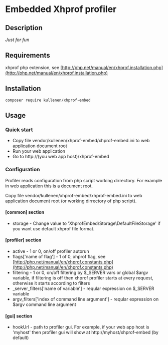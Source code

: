 # Embedded Xhprof profiler

## Description

_Just for fun_

## Requirements

xhprof php extension, see [http://php.net/manual/en/xhprof.installation.php](http://php.net/manual/en/xhprof.installation.php)

## Installation

	composer require kullenen/xhprof-embed
	
## Usage

### Quick start

* Copy file vendor/kullenen/xhprof-embed/xhprof-embed.ini to web application document root
* Run your web application
* Go to http://(you web app host)/xhprof-embed

### Configuration

Profiler reads configuration from php script working dirrectory.
For example in web application this is a document root.

Copy file vendor/kullenen/xhprof-embed/xhprof-embed.ini to web application document root
(or working dirrectory of php script).

#### [common] section

* storage - Change value to 'XhprofEmbed\Storage\DefaultFileStorage' if you want use default xhprof file format.

#### [profiler] section

* active - 1 or 0, on/off profiler autorun
* flags['name of flag'] - 1 of 0, xhprof flag, see [http://php.net/manual/en/xhprof.constants.php](http://php.net/manual/en/xhprof.constants.php)
* filtering - 1 or 0, on/off filtering by $_SERVER vars or global $argv variable,
if filtering is off then xhprof profiler starts at every request, otherwise it starts according to filters
* _server_filters['name of variable'] - reqular expression on $_SERVER variable
* argv_filters['index of command line argument'] - reqular expression on $argv command line argument

#### [gui] section

* hookUrl - path to profiler gui. For example, if your web app host is 'myhost'
then profiler gui will show at http://myhost/xhprof-embed (by default)


